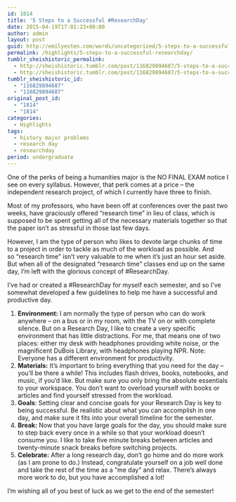 ```yaml
---
id: 1814
title: '5 Steps to a Successful #ResearchDay'
date: 2015-04-19T17:01:23+00:00
author: admin
layout: post
guid: http://emilyesten.com/words/uncategorized/5-steps-to-a-successful-researchday/
permalink: /highlights/5-steps-to-a-successful-researchday/
tumblr_sheishistoric_permalink:
  - http://sheishistoric.tumblr.com/post/116829894687/5-steps-to-a-successful-researchday
  - http://sheishistoric.tumblr.com/post/116829894687/5-steps-to-a-successful-researchday
tumblr_sheishistoric_id:
  - "116829894687"
  - "116829894687"
original_post_id:
  - "1814"
  - "1814"
categories:
  - Highlights
tags:
  - history major problems
  - research day
  - researchday
period: undergraduate
---
```

One of the perks of being a humanities major is the NO FINAL EXAM notice I see on every syllabus. However, that perk comes at a price &#8211; the independent research project, of which I currently have three to finish. 

Most of my professors, who have been off at conferences over the past two weeks, have graciously offered “research time” in lieu of class, which is supposed to be spent getting all of the necessary materials together so that the paper isn’t as stressful in those last few days. 

However, I am the type of person who likes to devote large chunks of time to a project in order to tackle as much of the workload as possible. And so “research time” isn’t very valuable to me when it’s just an hour set aside. But when all of the designated “research time” classes end up on the same day, I’m left with the glorious concept of #ResearchDay. 

I’ve had or created a #ResearchDay for myself each semester, and so I’ve somewhat developed a few guidelines to help me have a successful and productive day. 

<!-- more -->

  1. **Environment:** I am normally the type of person who can do work anywhere &#8211; on a bus or in my room, with the TV on or with complete silence. But on a Research Day, I like to create a very specific environment that has little distractions. For me, that means one of two places: either my desk with headphones providing white noise, or the magnificent DuBois Library, with headphones playing NPR. Note: Everyone has a different environment for productivity. 
  2. **Materials:** It’s important to bring everything that you need for the day &#8211; you’ll be there a while! This includes flash drives, books, notebooks, and music, if you’d like. But make sure you only bring the absolute essentials to your workspace. You don’t want to overload yourself with books or articles and find yourself stressed from the workload. 
  3. **Goals**: Setting clear and concise goals for your Research Day is key to being successful. Be realistic about what you can accomplish in one day, and make sure it fits into your overall timeline for the semester. 
  4. **Break:** Now that you have large goals for the day, you should make sure to step back every once in a while so that your workload doesn’t consume you. I like to take five minute breaks between articles and twenty-minute snack breaks before switching projects.  
  5. **Celebrate:** After a long research day, don’t go home and do more work (as I am prone to do.) Instead, congratulate yourself on a job well done and take the rest of the time as a “me day” and relax. There’s always more work to do, but you have accomplished a lot!

I’m wishing all of you best of luck as we get to the end of the semester!
